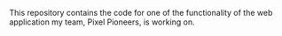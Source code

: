 This repository contains the code for one of the functionality of the web application my team, Pixel Pioneers, is working on.
